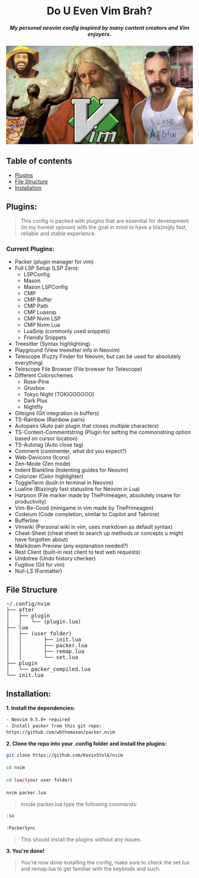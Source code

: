 <div align="center">

# Do U Even Vim Brah?

##### My personal neovim config inspired by many content creators and Vim enjoyers.</p>

</div>

![Neochad](neochad.png)

## Table of contents

- [Plugins](#plugins)
- [File Structure](#file%20structure)
- [Installation](#installation)

## Plugins:

> This config is packed with plugins that are essential for development (in my honest opinion) with the goal in mind to have a blazingly fast, reliable and stable experience.

### Current Plugins:

- Packer (plugin manager for vim)
- Full LSP Setup (LSP Zero):
  - LSPConfig
  - Mason
  - Mason LSPConfig
  - CMP
  - CMP Buffer
  - CMP Path
  - CMP Luasnip
  - CMP Nvim LSP
  - CMP Nvim Lua
  - LuaSnip (commonly used snippets)
  - Friendly Snippets
- Treesitter (Syntax highlighting)
- Playground (View treesitter info in Neovim)
- Telescope (Fuzzy Finder for Neovim, but can be used for absolutely everything)
- Telescope File Browser (File browser for Telescope)
- Different Colorschemes
  - Rose-Pine
  - Gruvbox
  - Tokyo Night (TOKIOOOOOO)
  - Dark Plus
  - Nightfly
- Gitsigns (Git integration in buffers)
- TS-Rainbow (Rainbow pairs)
- Autopairs (Auto pair plugin that closes multiple characters)
- TS-Context-Commentstring (Plugin for setting the commonstring option based on cursor location)
- TS-Autotag (Auto close tag)
- Comment (commenter, what did you expect?)
- Web-Devicons (Icons)
- Zen-Mode (Zen mode)
- Indent Blankline (Indenting guides for Neovim)
- Colorizer (Color highlighter)
- ToggleTerm (built-in terminal in Neovim)
- Lualine (Blazingly fast statusline for Neovim in Lua)
- Harpoon (File marker made by ThePrimeagen, absolutely insane for productivity)
- Vim-Be-Good (minigame in vim made by ThePrimeagen)
- Codeium (Code completion, similar to Copilot and Tabnine)
- Bufferline
- Vimwiki (Personal wiki in vim, uses markdown as default syntax)
- Cheat-Sheet (cheat sheet to search up methods or concepts u might have forgotten about)
- Markdown Preview (any explanation needed?)
- Rest Client (built-in rest client to test web requests)
- Undotree (Undo history checker)
- Fugitive (Git for vim)
- Null-LS (Formatter)

## File Structure

<pre>
~/.config/nvim
├── after
│   ├── plugin
│   │   └── (plugin.lua)
├── lua
│   ├── (user folder)
│   │       ├── init.lua
│   │       ├── packer.lua
│   │       ├── remap.lua
│   │       └── set.lua
├── plugin
│   └── packer_compiled.lua
└── init.lua
</pre>

## Installation:

**1. Install the dependencies:**

```bash
- Neovim 0.5.0+ required
- Install packer from this git repo:
https://github.com/wbthomason/packer.nvim
```

**2. Clone the repo into your .config folder and install the plugins:**

```bash
git clone https://github.com/KevinStolk/nvim

cd nvim

cd lua/(your user folder)

nvim packer.lua
```

> Inside packer.lua type the following commands:

```bash
:so

:PackerSync
```

> This should install the plugins without any issues.

**3. You're done!**

> You're now done installing the config, make sure to check the set.lua and remap.lua
> to get familiar with the keybinds and such.
